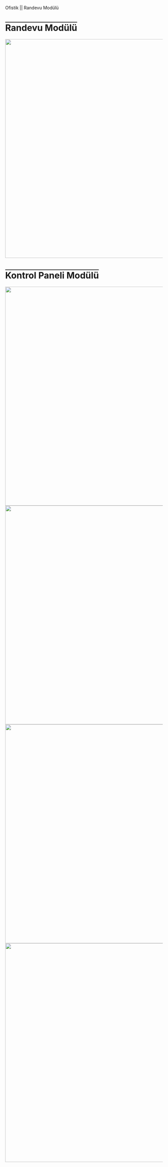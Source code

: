 Ofistik || Randevu Modülü


<h1 style="text-decoration: overline;">Randevu Modülü</h1>
<img src="https://github.com/bayramcinar/appointmentApp/assets/99193151/96071d0a-ab6b-4662-9f26-4abbc0719b4f" style="width: 700px;">

<h1 style="text-decoration: overline;">Kontrol Paneli Modülü</h1>
<img src="https://github.com/bayramcinar/appointmentApp/assets/99193151/b077e8c3-85e1-40cd-bb39-4dd8938944c3" style="width: 700px;">
<img src="https://github.com/bayramcinar/appointmentApp/assets/99193151/52390be7-de18-49ef-a843-fb77e9cbb86e" style="width: 700px;">
<img src="https://github.com/bayramcinar/travelGuide/assets/99193151/e9b83d7f-602f-4d55-afe8-21e196c10462" style="width: 700px;">
<img src="https://github.com/bayramcinar/travelGuide/assets/99193151/c24b2c7a-b30d-4cfe-8dcd-1a2578ac2b02" style="width: 700px;">


